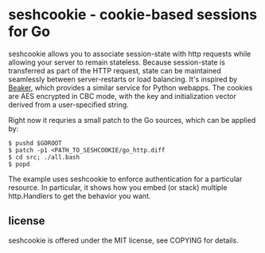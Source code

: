 seshcookie - cookie-based sessions for Go
=========================================

seshcookie allows you to associate session-state with http requests
while allowing your server to remain stateless.  Because session-state
is transferred as part of the HTTP request, state can be maintained
seamlessly between server-restarts or load balancing.  It's inspired
by [Beaker](http://pypi.python.org/pypi/Beaker), which provides a
similar service for Python webapps.  The cookies are AES encrypted in
CBC mode, with the key and initialization vector derived from a
user-specified string.

Right now it requries a small patch to the Go sources, which can be
applied by:

    $ pushd $GOROOT
    $ patch -p1 <PATH_TO_SESHCOOKIE/go_http.diff
    $ cd src; ./all.bash
    $ popd

The example uses seshcookie to enforce authentication for a particular
resource.  In particular, it shows how you embed (or stack) multiple
http.Handlers to get the behavior you want.

license
-------

seshcookie is offered under the MIT license, see COPYING for details.